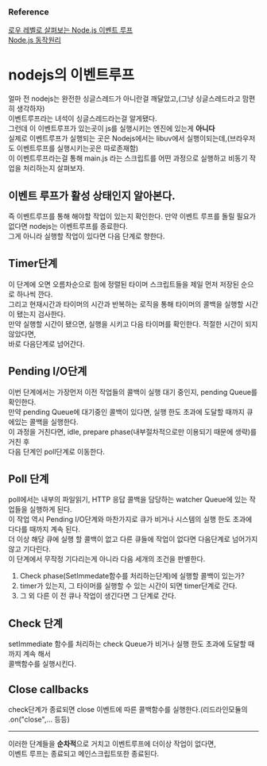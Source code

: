 ### Reference

[로우 레벨로 살펴보는 Node.js 이벤트 루프](https://evan-moon.github.io/2019/08/01/nodejs-event-loop-workflow/)  
[Node.js 동작원리](https://medium.com/@vdongbin/node-js-동작원리-single-thread-event-driven-non-blocking-i-o-event-loop-ce97e58a8e21)

# nodejs의 이벤트루프

얼마 전 nodejs는 완전한 싱글스레드가 아니란걸 깨달았고,(그냥 싱글스레드라고 맘편히 생각하자)  
이벤트루프라는 녀석이 싱글스레드라는걸 알게됐다.  
그런데 이 이벤트루프가 있는곳이 js를 실행시키는 엔진에 있는게 **아니다**  
실제로 이벤트루프가 실행되는 곳은 Nodejs에서는 libuv에서 실행이되는데,(브라우저도 이벤트루프를 실행시키는곳은 따로존재함)  
이 이벤트루프라는걸 통해 main.js 라는 스크립트를 어떤 과정으로 실행하고 비동기 작업을 처리하는지 살펴보자.

## 이벤트 루프가 활성 상태인지 알아본다.

즉 이벤트루프를 통해 해야할 작업이 있는지 확인한다.
만약 이벤트 루프를 돌릴 필요가 없다면 nodejs는 이벤트루프를 종료한다.  
그게 아니라 실행할 작업이 있다면 다음 단계로 향한다.

## Timer단계

이 단계에 오면 오름차순으로 힘에 정렬된 타이머 스크립트들을 제일 먼저 저장된 순으로 하나씩 깐다.  
그리고 현재시간과 타이머의 시간과 반복하는 로직을 통해 타이머의 콜백을 실행할 시간이 됐는지 검사한다.  
만약 실행할 시간이 됐으면, 실행을 시키고 다음 타이머를 확인한다. 적절한 시간이 되지않았다면,  
바로 다음단계로 넘어간다.

## Pending I/O단계

이번 단계에서는 가장먼저 이전 작업들의 콜백이 실행 대기 중인지, pending Queue를 확인한다.  
만약 pending Queue에 대기중인 콜백이 있다면, 실행 한도 초과에 도달할 때까지 큐에있는 콜백을 실행한다.  
이 과정을 거친다면, idle, prepare phase(내부절차적으로만 이용되기 때문에 생략)를 거친 후  
다음 단계인 poll단계로 이동한다.

## Poll 단계

poll에서는 내부의 파일읽기, HTTP 응답 콜백을 담당하는 watcher Queue에 있는 작업들을 실행하게 된다.  
이 작업 역시 Pending I/O단계와 마찬가지로 큐가 비거나 시스템의 실행 한도 초과에 다다를 때까지 계속 된다.  
더 이상 해당 큐에 실행 할 콜백이 없고 다른 큐들에 작업이 없다면 다음단계로 넘어가지 않고 기다린다.  
이 단계에서 무작정 기다리는게 아니라 다음 세개의 조건을 판별한다.

1. Check phase(SetImmedate함수를 처리하는단계)에 실행할 콜백이 있는가?
2. timer가 있는지, 그 타이머를 실행할 수 있는 시간이 되면 timer단계로 간다.
3. 그 외 다른 이 전 큐나 작업이 생긴다면 그 단계로 간다.

## Check 단계

setImmediate 함수를 처리하는 check Queue가 비거나 실행 한도 초과에 도달할 때까지 계속 해서  
콜백함수를 실행시킨다.

## Close callbacks

check단계가 종료되면 close 이벤트에 따른 콜백함수를 실행한다.(리드라인모듈의 .on("close",... 등등)

---

이러한 단계들을 **순차적**으로 거치고 이벤트루프에 더이상 작업이 없다면,  
이벤트 루프는 종료되고 메인스크립트또한 종료된다.
